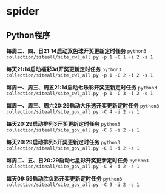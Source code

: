 # spider

## Python程序

**每周二、四、日21:14启动双色球开奖更新定时任务** `python3 collection/siteall/site_cwl_all.py -p 1 -C 1 -i 2 -s 1`

**每天21:14启动福彩3d开奖更新定时任务** `python3 collection/siteall/site_cwl_all.py -p 1 -C 2 -i 2 -s 1`

**每周一、周三、周五21:14启动七乐彩开奖更新定时任务** `python3 collection/siteall/site_cwl_all.py -p 1 -C 3 -i 2 -s 1`

**每周一、周三、周六20:29启动大乐透开奖更新定时任务** `python3 collection/siteall/site_gov_all.py -C 4 -i 2 -s 1`

**每天20:29启动排列3开奖更新定时任务** `python3 collection/siteall/site_gov_all.py -C 5 -i 2 -s 1`

**每天20:29启动排列5开奖更新定时任务** `python3 collection/siteall/site_gov_all.py -C 6 -i 2 -s 1`

**每周二、五、日20:29启动七星彩开奖更新定时任务** `python3 collection/siteall/site_gov_all.py -C 8 -i 2 -s 1`

**每天09:59启动胜负彩开奖更新定时任务** `python3 collection/siteall/site_gov_all.py -C 9 -i 2 -s 1`


